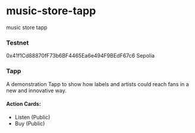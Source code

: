 # music-store-tapp
music store tapp

### Testnet 

0x41f1Cd88870fF73b6BF4465Ea6e494F9BEdF67c6 Sepolia

### Tapp

A demonstration Tapp to show how labels and artists could reach fans in a new and innovative way. 

#### Action Cards:

- Listen (Public)
- Buy (Public)



